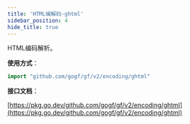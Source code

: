 ```yaml
---
title: 'HTML编解码-ghtml'
sidebar_position: 4
hide_title: true
---
```


HTML编码解析。

**使用方式**：

```go
import "github.com/gogf/gf/v2/encoding/ghtml"
```

**接口文档**：

[https://pkg.go.dev/github.com/gogf/gf/v2/encoding/ghtml](https://pkg.go.dev/github.com/gogf/gf/v2/encoding/ghtml)
